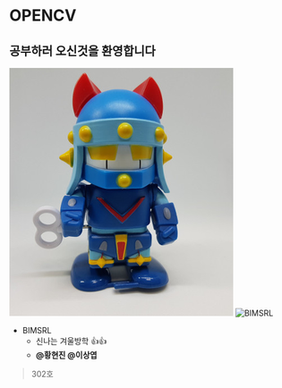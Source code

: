 # OPENCV
 ## 공부하러 오신것을 환영합니다
 ![taekwonv](/img/taekwonv1.jpg) 
 ![BIMSRL](/KakaoTalk_20210105_171353153.jpg)

* BIMSRL  
    * 신나는 겨울방학 :+1::+1:
    * __@황현진 @이상엽__

> 302호
